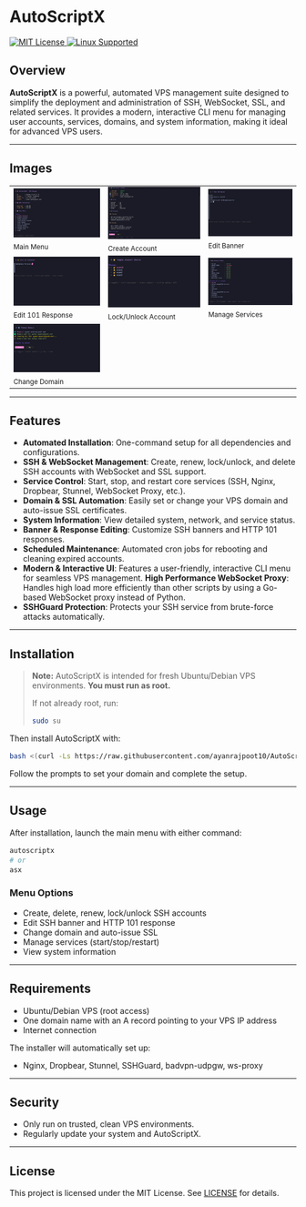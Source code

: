 # AutoScriptX

<p align="left">
    <a href="LICENSE">
        <img alt="MIT License" src="https://img.shields.io/github/license/ayanrajpoot10/AutoScriptX?style=for-the-badge&color=4caf50">
    </a>
    <a href="#">
        <img alt="Linux Supported" src="https://img.shields.io/badge/Linux-Supported-1976d2?style=for-the-badge&logo=linux&logoColor=white">
    </a>
</p>


## Overview

**AutoScriptX** is a powerful, automated VPS management suite designed to simplify the deployment and administration of SSH, WebSocket, SSL, and related services. It provides a modern, interactive CLI menu for managing user accounts, services, domains, and system information, making it ideal for advanced VPS users.

---

## Images


<div align="center">
  <table>
    <tr>
      <td><img src="images/main-menu.png" alt="Main Menu" width="350"><br><sub>Main Menu</sub></td>
      <td><img src="images/create-account.png" alt="Create Account" width="350"><br><sub>Create Account</sub></td>
      <td><img src="images/edit-banner.png" alt="Edit Banner" width="350"><br><sub>Edit Banner</sub></td>
    </tr>
    <tr>
      <td><img src="images/edit-101-response.png" alt="Edit 101 Response" width="350"><br><sub>Edit 101 Response</sub></td>
      <td><img src="images/lock-unlock.png" alt="Lock/Unlock Account" width="350"><br><sub>Lock/Unlock Account</sub></td>
      <td><img src="images/manage-services.png" alt="Manage Services" width="350"><br><sub>Manage Services</sub></td>
    </tr>
    <tr>
      <td><img src="images/change-domain.png" alt="Change Domain" width="350"><br><sub>Change Domain</sub></td>
    </tr>
  </table>
</div>


---


## Features

- **Automated Installation**: One-command setup for all dependencies and configurations.
- **SSH & WebSocket Management**: Create, renew, lock/unlock, and delete SSH accounts with WebSocket and SSL support.
- **Service Control**: Start, stop, and restart core services (SSH, Nginx, Dropbear, Stunnel, WebSocket Proxy, etc.).
- **Domain & SSL Automation**: Easily set or change your VPS domain and auto-issue SSL certificates.
- **System Information**: View detailed system, network, and service status.
- **Banner & Response Editing**: Customize SSH banners and HTTP 101 responses.
- **Scheduled Maintenance**: Automated cron jobs for rebooting and cleaning expired accounts.
- **Modern & Interactive UI**: Features a user-friendly, interactive CLI menu for seamless VPS management.
 **High Performance WebSocket Proxy**: Handles high load more efficiently than other scripts by using a Go-based WebSocket proxy instead of Python.
- **SSHGuard Protection**: Protects your SSH service from brute-force attacks automatically.

---


## Installation

> **Note:** AutoScriptX is intended for fresh Ubuntu/Debian VPS environments. **You must run as root.**
> 
> If not already root, run:
> 
> ```bash
> sudo su
> ```

Then install AutoScriptX with:

```bash
bash <(curl -Ls https://raw.githubusercontent.com/ayanrajpoot10/AutoScriptX/main/install.sh)
```

Follow the prompts to set your domain and complete the setup.

---

## Usage


After installation, launch the main menu with either command:

```bash
autoscriptx
# or
asx
```

### Menu Options
- Create, delete, renew, lock/unlock SSH accounts
- Edit SSH banner and HTTP 101 response
- Change domain and auto-issue SSL
- Manage services (start/stop/restart)
- View system information

---


## Requirements


- Ubuntu/Debian VPS (root access)
- One domain name with an A record pointing to your VPS IP address
- Internet connection

The installer will automatically set up:
- Nginx, Dropbear, Stunnel, SSHGuard, badvpn-udpgw, ws-proxy

---

## Security

- Only run on trusted, clean VPS environments.
- Regularly update your system and AutoScriptX.

---

## License

This project is licensed under the MIT License. See [LICENSE](LICENSE) for details.
